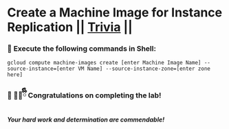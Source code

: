 # Create a Machine Image for Instance Replication || [Trivia](https://www.cloudskillsboost.google/games/6461/labs/40609) ||



### 🚀 **Execute the following commands in Shell:**  


```
gcloud compute machine-images create [enter Machine Image Name] --source-instance=[enter VM Name] --source-instance-zone=[enter zone here]

```



### 🎉 🐻‍❄️ྀིྀི **Congratulations on completing the lab!**  

##### *Your hard work and determination are commendable!*  




